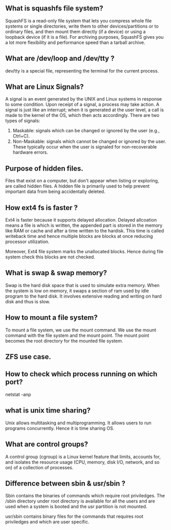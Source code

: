 ## What is squashfs file system?

SquashFS is a read-only file system that lets you compress whole file systems or single directories, write them to other devices/partitions or to ordinary files, and then mount them directly (if a device) or using a loopback device (if it is a file). For archiving purposes, SquashFS gives you a lot more flexibility and performance speed than a tarball archive.

## What are /dev/loop and /dev/tty ?
dev/tty is a special file, representing the terminal for the current process.

## What are Linux Signals?

A signal is an event generated by the UNIX and Linux systems in response to some condition. Upon receipt of a signal, a process may take action. A signal is just like an interrupt; when it is generated at the user level, a call is made to the kernel of the OS, which then acts accordingly.
There are two types of signals:
1. Maskable: signals which can be changed or ignored by the user (e.g., Ctrl+C).
2. Non-Maskable: signals which cannot be changed or ignored by the user. These typically occur when the user is signaled for non-recoverable hardware errors.

## Purpose of hidden files.

Files that exist on a computer, but don't appear when listing or exploring, are called hidden files. A hidden file is primarily used to help prevent important data from being accidentally deleted.

## How ext4 fs is faster ?
Ext4 is faster because it supports delayed allocation. Delayed allcoation means a file is which is written, the appended part is stored in the memory like RAM or cache and after a time written to the hardisk.  This time is called writeback time and hence multiple blocks are blocks at once reducing processor utilization.

Moreover, Ext4 file system marks the unallocated blocks. Hence during file system check this blocks are not checked.

## What is swap & swap memory?
Swap is the hard disk space that is used to simulate extra memory. When the system is low on memory, it swaps a section of ram used by idle program to the hard disk. It involves extensive reading and writing on hard disk and thus is slow.

## How to mount a file system?
To mount a file system, we use the mount command. We use the mount command with the file system and the mount point. The mount point becomes the root directory for the mounted file system.

## ZFS use case.

## How to check which process running on which port?
netstat -anp

## what is unix time sharing?
Unix allows multitasking and multiprogramming. It allows users to run programs concurrently. Hence it is time sharing OS.

## What are control groups?
A control group (cgroup) is a Linux kernel feature that limits, accounts for, and isolates the resource usage (CPU, memory, disk I/O, network, and so on) of a collection of processes.

## Difference between sbin & usr/sbin ?
Sbin contains the binaries of commands which require root priviledges. The /sbin directory under root directory is available for all the users and are used when a system is booted and the usr partition is not mounted.

usr/sbin contains binary files for the commands that requires root priviledges and which are user specific.

